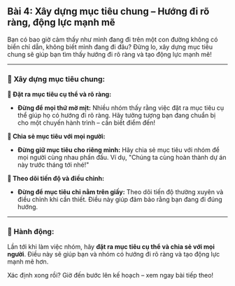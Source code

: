 ## Bài 4: Xây dựng mục tiêu chung – Hướng đi rõ ràng, động lực mạnh mẽ

Bạn có bao giờ cảm thấy như mình đang đi trên một con đường không có biển chỉ dẫn, không biết mình đang đi đâu? Đừng lo, xây dựng mục tiêu chung sẽ giúp bạn tìm thấy hướng đi rõ ràng và tạo động lực mạnh mẽ!

---

### 📌 Xây dựng mục tiêu chung:

**🔹 Đặt ra mục tiêu cụ thể và rõ ràng:**
- **Đừng để mọi thứ mờ mịt:** Nhiều nhóm thấy rằng việc đặt ra mục tiêu cụ thể giúp họ có hướng đi rõ ràng. Hãy tưởng tượng bạn đang chuẩn bị cho một chuyến hành trình – cần biết điểm đến!

**🔹 Chia sẻ mục tiêu với mọi người:**
- **Đừng giữ mục tiêu cho riêng mình:** Hãy chia sẻ mục tiêu với nhóm để mọi người cùng nhau phấn đấu. Ví dụ, "Chúng ta cùng hoàn thành dự án này trước tháng tới nhé!"

**🔹 Theo dõi tiến độ và điều chỉnh:**
- **Đừng để mục tiêu chỉ nằm trên giấy:** Theo dõi tiến độ thường xuyên và điều chỉnh khi cần thiết. Điều này giúp đảm bảo rằng bạn đang đi đúng hướng.

---

### 🚀 Hành động:

Lần tới khi làm việc nhóm, hãy **đặt ra mục tiêu cụ thể và chia sẻ với mọi người**. Điều này sẽ giúp bạn và nhóm có hướng đi rõ ràng và tạo động lực mạnh mẽ hơn.

Xác định xong rồi? Giờ đến bước lên kế hoạch – xem ngay bài tiếp theo!